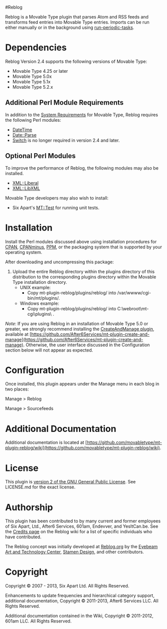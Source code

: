#Reblog

Reblog is a Movable Type plugin that parses Atom and RSS feeds and transforms feed entries into Movable Type entries. Imports can be run either manually or in the background using [run-periodic-tasks](http://www.movabletype.org/documentation/administrator/setting-up-run-periodic-taskspl.html).

# Dependencies

Reblog Version 2.4 supports the following versions of Movable Type:

* Movable Type 4.25 or later
* Movable Type 5.0x
* Movable Type 5.1x
* Movable Type 5.2.x

## Additional Perl Module Requirements

In addition to the [System Requirements](http://www.movabletype.org/documentation/system-requirements.html) for Movable Type, Reblog requires the following Perl modules:

* [DateTime](http://search.cpan.org/~drolsky/DateTime-0.78/lib/DateTime.pm)
* [Date::Parse](http://search.cpan.org/~gbarr/TimeDate-1.20/lib/Date/Parse.pm)
* [Switch](http://search.cpan.org/~rgarcia/Switch-2.16/Switch.pm) is no longer required in version 2.4 and later.

## Optional Perl Modules

To improve the performance of Reblog, the following modules may also be installed.

* [XML::Liberal](http://search.cpan.org/~miyagawa/XML-Liberal-0.22/lib/XML/Liberal.pm)
* [XML::LibXML](http://search.cpan.org/~shlomif/XML-LibXML-2.0012/LibXML.pod)

Movable Type developers may also wish to install:

* Six Apart's [MT::Test](https://github.com/movabletype/movable-type-test) for running unit tests.

# Installation

Install the Perl modules discussed above using installation procedures for [CPAN](http://www.cpan.org), [CPANminus](https://raw.github.com/miyagawa/cpanminus/master/cpanm), [PPM](http://code.activestate.com/ppm/), or the packaging system that is supported by your operating system.

After downloading and uncompressing this package:

1. Upload the entire Reblog directory within the plugins directory of this distribution to the corresponding plugins directory within the Movable Type installation directory.
    * UNIX example:
        * Copy mt-plugin-reblog/plugins/reblog/ into /var/wwww/cgi-bin/mt/plugins/.
    * Windows example:
        * Copy mt-plugin-reblog/plugins/reblog/ into C:\webroot\mt-cgi\plugins\ .

*Note*: If you are using Reblog in an installation of Movable Type 5.0 or greater, we strongly recommend installing the [CreateAndManage plugin](https://github.com/After6Services/mt-plugin-create-and-manage), available at [https://github.com/After6Services/mt-plugin-create-and-manage](https://github.com/After6Services/mt-plugin-create-and-manage).  Otherwise, the user interface discussed in the Configuration section below will not appear as expected.

# Configuration

Once installed, this plugin appears under the Manage menu in each blog in two places:

Manage > Reblog

Manage > Sourcefeeds

# Additional Documentation

Additional documentation is located at [https://github.com/movabletype/mt-plugin-reblog/wiki](https://github.com/movabletype/mt-plugin-reblog/wiki).

# License

This plugin is [version 2 of the GNU General Public License](http://opensource.org/licenses/GPL-2.0).   See LICENSE.md for the exact license.

# Authorship

This plugin has been contributed to by many current and former employees of Six Apart, Ltd., After6 Services, 601am, Endevver, and YesItCan.be.  See the [Credits page](https://github.com/movabletype/mt-plugin-reblog/wiki/Credits) on the Reblog wiki for a list of specific individuals who have contributed.

The Reblog concept was initially developed at [Reblog.org](http://www.reblog.org/) by the [Eyebeam Art and Technology Center](http://www.eyebeam.org/), [Stamen Design](http://stamen.com/), and other contributors. 

# Copyright

Copyright © 2007 - 2013, Six Apart Ltd.  All Rights Reserved.

Enhancements to update frequencies and hierarchical category support, additional documentation, Copyright © 2011-2013, After6 Services LLC.  All Rights Reserved.

Additional documentation contained in the Wiki, Copyright © 2011-2012, 601am LLC.  All Rights Reserved.
